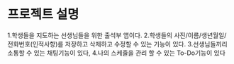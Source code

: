 # 프로젝트 설명
 1.학생들을 지도하는 선생님들을 위한 출석부 앱이다.
2.학생들의 사진/이름/생년월일/전화번호(인적사항)를 저장하고 삭제하고 수정할 수 있는 기능이 있다.
3.선생님들끼리 소통할 수 있는 채팅기능이 있다,
4.나의 스케줄을 관리 할 수 있는 To-Do기능이 있다
